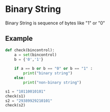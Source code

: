 # Binary String

Binary String is sequence of bytes like "1" or "0"

## Example
```python
def check(bincontrol):
    a = set(bincontrol)
    b = {'0','1'}
    
    if a == b or b == "0" or b == "1" :
        print("binary string")
    else:
        print("non-binary string")

s1 = "10110010101"
check(s1)
s2 = "29389929210101"
check(s2)

```

```

```

